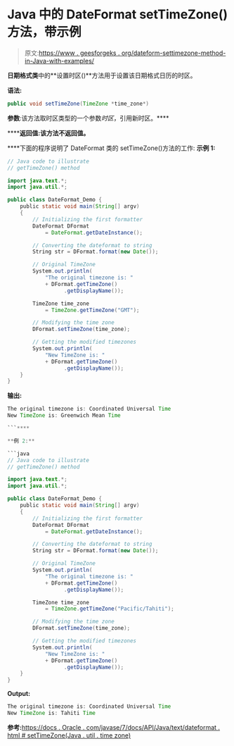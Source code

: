 # Java 中的 DateFormat setTimeZone()方法，带示例

> 原文:[https://www . geesforgeks . org/dateform-settimezone-method-in-Java-with-examples/](https://www.geeksforgeeks.org/dateformat-settimezone-method-in-java-with-examples/)

**日期格式类**中的**设置时区()**方法用于设置该日期格式日历的时区。

**语法:**

```java
public void setTimeZone(TimeZone *time_zone*)
```

**参数**:该方法取时区类型的一个参数*时区*，引用新时区。****

******返回值:**该方法不返回值。****

 ****下面的程序说明了 DateFormat 类的 setTimeZone()方法的工作:
**示例 1:**

```java
// Java code to illustrate
// getTimeZone() method

import java.text.*;
import java.util.*;

public class DateFormat_Demo {
    public static void main(String[] argv)
    {
        // Initializing the first formatter
        DateFormat DFormat
            = DateFormat.getDateInstance();

        // Converting the dateformat to string
        String str = DFormat.format(new Date());

        // Original TimeZone
        System.out.println(
            "The original timezone is: "
            + DFormat.getTimeZone()
                  .getDisplayName());

        TimeZone time_zone
            = TimeZone.getTimeZone("GMT");

        // Modifying the time zone
        DFormat.setTimeZone(time_zone);

        // Getting the modified timezones
        System.out.println(
            "New TimeZone is: "
            + DFormat.getTimeZone()
                  .getDisplayName());
    }
}
```

**输出:**

```java
The original timezone is: Coordinated Universal Time
New TimeZone is: Greenwich Mean Time

```**** 

**例 2:**

```java
// Java code to illustrate
// getTimeZone() method

import java.text.*;
import java.util.*;

public class DateFormat_Demo {
    public static void main(String[] argv)
    {
        // Initializing the first formatter
        DateFormat DFormat
            = DateFormat.getDateInstance();

        // Converting the dateformat to string
        String str = DFormat.format(new Date());

        // Original TimeZone
        System.out.println(
            "The original timezone is: "
            + DFormat.getTimeZone()
                  .getDisplayName());

        TimeZone time_zone
            = TimeZone.getTimeZone("Pacific/Tahiti");

        // Modifying the time zone
        DFormat.setTimeZone(time_zone);

        // Getting the modified timezones
        System.out.println(
            "New TimeZone is: "
            + DFormat.getTimeZone()
                  .getDisplayName());
    }
}
```

**Output:**

```java
The original timezone is: Coordinated Universal Time
New TimeZone is: Tahiti Time

```

**参考:**[https://docs . Oracle . com/javase/7/docs/API/Java/text/dateformat . html # setTimeZone(Java . util . time zone)](https://docs.oracle.com/javase/7/docs/api/java/text/DateFormat.html#setTimeZone(java.util.TimeZone))